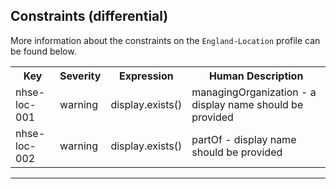 ## Constraints (differential)

More information about the constraints on the <code>England-Location</code> profile can be found below.

<table class="assets" title="Constraints list">
<tr>
<th class="width15">Key</th>
<th class="width10">Severity</th>
<th class="width30">Expression</th>
<th class="width45">Human Description</th>
</tr>
<tr>
<td>nhse-loc-001</td>
<td>warning</td>
<td>display.exists()</td>
<td>managingOrganization - a display name should be provided</td>
</tr>
<tr>
<td>nhse-loc-002</td>
<td>warning</td>
<td>display.exists()</td>
<td>partOf - display name should be provided</td>
</tr>
</table>

---